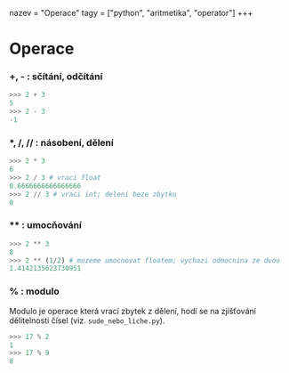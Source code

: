 nazev = "Operace"
tagy = ["python", "aritmetika", "operator"]
+++
# Operace

### +, - : sčítání, odčítání
```python
>>> 2 + 3
5
>>> 2 - 3
-1
```
### \*, /, // : násobení, dělení
```python
>>> 2 * 3
6
>>> 2 / 3 # vraci float
0.6666666666666666
>>> 2 // 3 # vraci int; deleni beze zbytku
0
```
### \*\* : umocňování
```python
>>> 2 ** 3
8
>>> 2 ** (1/2) # muzeme umocnovat floatem; vychazi odmocnina ze dvou
1.4142135623730951
```
### % : modulo
Modulo je operace která vrací zbytek z dělení, hodí se na zjišťování dělitelnosti čísel (viz. `sude_nebo_liche.py`).
```python
>>> 17 % 2
1
>>> 17 % 9
8
```



